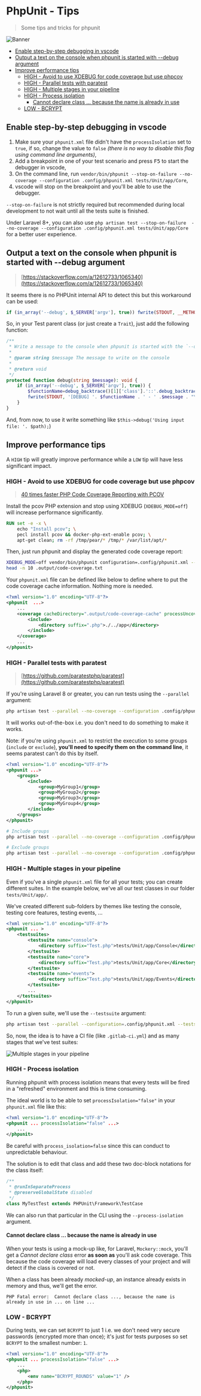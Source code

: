 <!-- markdownlint-disable MD033 -->

# PhpUnit - Tips

> Some tips and tricks for phpunit

![Banner](./banner.svg)

- [Enable step-by-step debugging in vscode](#enable-step-by-step-debugging-in-vscode)
- [Output a text on the console when phpunit is started with --debug argument](#output-a-text-on-the-console-when-phpunit-is-started-with---debug-argument)
- [Improve performance tips](#improve-performance-tips)
  - [HIGH - Avoid to use XDEBUG for code coverage but use phpcov](#high---avoid-to-use-xdebug-for-code-coverage-but-use-phpcov)
  - [HIGH - Parallel tests with paratest](#high---parallel-tests-with-paratest)
  - [HIGH - Multiple stages in your pipeline](#high---multiple-stages-in-your-pipeline)
  - [HIGH - Process isolation](#high---process-isolation)
    - [Cannot declare class ... because the name is already in use](#cannot-declare-class--because-the-name-is-already-in-use)
  - [LOW - BCRYPT](#low---bcrypt)

## Enable step-by-step debugging in vscode

1. Make sure your `phpunit.xml` file didn't have the `processIsolation` set to `true`, if so, change the value to `false` *(there is no way to disable this flag using command line arguments)*,
2. Add a breakpoint in one of your test scenario and press <kbd>F5</kbd> to start the debugger in vscode,
3. On the command line, run `vendor/bin/phpunit --stop-on-failure --no-coverage --configuration .config/phpunit.xml tests/Unit/app/Core`,
4. vscode will stop on the breakpoint and you'll be able to use the debugger.

`--stop-on-failure` is not strictly required but recommended during local development to not wait until all the tests suite is finished.

Under Laravel 8+, you can also use `php artisan test --stop-on-failure  --no-coverage --configuration .config/phpunit.xml tests/Unit/app/Core` for a better user experience.

## Output a text on the console when phpunit is started with --debug argument

> [https://stackoverflow.com/a/12612733/1065340](https://stackoverflow.com/a/12612733/1065340)

It seems there is no PHPUnit internal API to detect this but this workaround can be used:

```php
if (in_array('--debug', $_SERVER['argv'], true)) fwrite(STDOUT, __METHOD__ . ' - Use '. $fileName);
```

So, in your Test parent class (or just create a `Trait`), just add the following function:

```php
/**
 * Write a message to the console when phpunit is started with the `--debug` CLI argument
 *
 * @param string $message The message to write on the console
 *
 * @return void
 */
protected function debug(string $message): void {
    if (in_array('--debug', $_SERVER['argv'], true)) {
        $functionName=debug_backtrace()[1]['class'].'::'.debug_backtrace()[1]['function'];
        fwrite(STDOUT, '[DEBUG] '. $functionName . ' - ' .$message . "\n");
    }
}
```

And, from now, to use it write something like `$this->debug('Using input file: '. $path);`)

## Improve performance tips

A `HIGH` tip will greatly improve performance while a `LOW` tip will have less significant impact.

### HIGH - Avoid to use XDEBUG for code coverage but use phpcov

> [40 times faster PHP Code Coverage Reporting with PCOV](https://www.kurmis.com/2020/01/15/pcov-for-faster-code-coverage.html)

Install the pcov PHP extension and stop using XDEBUG (`XDEBUG_MODE=off`) will increase performance significantly.

```dockerfile
RUN set -e -x \
    echo "Install pcov"; \
    pecl install pcov && docker-php-ext-enable pcov; \
    apt-get clean; rm -rf /tmp/pear/* /tmp/* /var/list/apt/*
```

Then, just run phpunit and display the generated code coverage report:

```bash
XDEBUG_MODE=off vendor/bin/phpunit configuration=.config/phpunit.xml --coverage-text=.output/code-coverage.txt
head -n 10 .output/code-coverage.txt
```

Your `phpunit.xml` file can be defined like below to define where to put the code coverage cache information. Nothing more is needed.

```xml
<?xml version="1.0" encoding="UTF-8"?>
<phpunit  ...>
    ...
    <coverage cacheDirectory=".output/code-coverage-cache" processUncoveredFiles="true">
        <include>
            <directory suffix=".php">./../app</directory>
        </include>
    </coverage>
    ...
</phpunit>
```

### HIGH - Parallel tests with paratest

> [https://github.com/paratestphp/paratest](https://github.com/paratestphp/paratest)

If you're using Laravel 8 or greater, you can run tests using the `--parallel` argument:

```bash
php artisan test --parallel --no-coverage --configuration .config/phpunit.xml 
```

It will works out-of-the-box i.e. you don't need to do something to make it works.

Note: if you're using `phpunit.xml` to restrict the execution to some groups (`include` or `exclude`), **you'll need to specify them on the command line**, it seems paratest can't do this by itself.

```xml
<?xml version="1.0" encoding="UTF-8"?>
<phpunit ...>
    <groups>
        <include>
            <group>MyGroup1</group>
            <group>MyGroup2</group>
            <group>MyGroup3</group>
            <group>MyGroup4</group>
        </include>
    </groups>
</phpunit>
```

```bash
# Include groups 
php artisan test --parallel --no-coverage --configuration .config/phpunit.xml --group="MyGroup1,MyGroup2,MyGroup3,MyGroup4"
```

```bash
# Exclude groups
php artisan test --parallel --no-coverage --configuration .config/phpunit.xml --exclude-group="MyGroup1,MyGroup2,MyGroup3,MyGroup4"
```

### HIGH - Multiple stages in your pipeline

Even if you've a single `phpunit.xml` file for all your tests; you can create different suites. In the example below, we've all our test classes in our folder `tests/Unit/app/`.

We've created different sub-folders by themes like testing the console, testing core features, testing events, ...

```xml
<?xml version="1.0" encoding="UTF-8"?>
<phpunit ... >
    <testsuites>
        <testsuite name="console">
            <directory suffix="Test.php">tests/Unit/app/Console</directory>
        </testsuite>
        <testsuite name="core">
            <directory suffix="Test.php">tests/Unit/app/Core</directory>
        </testsuite>
        <testsuite name="events">
            <directory suffix="Test.php">tests/Unit/app/Events</directory>
        </testsuite>
        ...
    </testsuites>
</phpunit>
```

To run a given suite, we'll use the `--testsuite` argument:

```bash
php artisan test --parallel --configuration=.config/phpunit.xml --testsuite console
```

So, now, the idea is to have a CI file (like `.gitlab-ci.yml`) and as many stages that we've test suites:

![Multiple stages in your pipeline](./images/multiple_stages.png)

### HIGH - Process isolation

Running phpunit with process isolation means that every tests will be fired in a "refreshed" environment and this is time consuming.

The ideal world is to be able to set `processIsolation="false"` in your `phpunit.xml` file like this:

```xml
<?xml version="1.0" encoding="UTF-8"?>
<phpunit ... processIsolation="false" ...>
    ...
</phpunit>
```

Be careful with `process_isolation=false` since this can conduct to unpredictable behaviour.

The solution is to edit that class and add these two doc-block notations for the class itself:

```php
/**
 * @runInSeparateProcess
 * @preserveGlobalState disabled
 */
class MyTestTest extends PHPUnit\Framework\TestCase
```

We can also run that particular in the CLI using the `--process-isolation` argument.

#### Cannot declare class ... because the name is already in use

When your tests is using a mock-up like, for Laravel, `Mockery::mock`, you'll get a *Cannot declare class* error **as soon as** you'll ask code coverage. This because the code coverage will load every classes of your project and will detect if the class is covered or not.

When a class has been already *mocked-up*, an instance already exists in memory and thus, we'll get the error.

```text
PHP Fatal error:  Cannot declare class ..., because the name is already in use in ... on line ...
```

### LOW - BCRYPT

During tests, we can set `BCRYPT` to just 1 i.e. we don't need very secure passwords (encrypted more than once); it's just for tests purposes so set `BCRYPT` to the smallest number: `1`.

```xml
<?xml version="1.0" encoding="UTF-8"?>
<phpunit ... processIsolation="false" ...>
    ...
    <php>
        <env name="BCRYPT_ROUNDS" value="1" />
    </php>
</phpunit>
```
